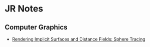 # JR Notes

## Computer Graphics
- [Rendering Implicit Surfaces and Distance Fields: Sphere Tracing](CG/Implicit_surface.html)
